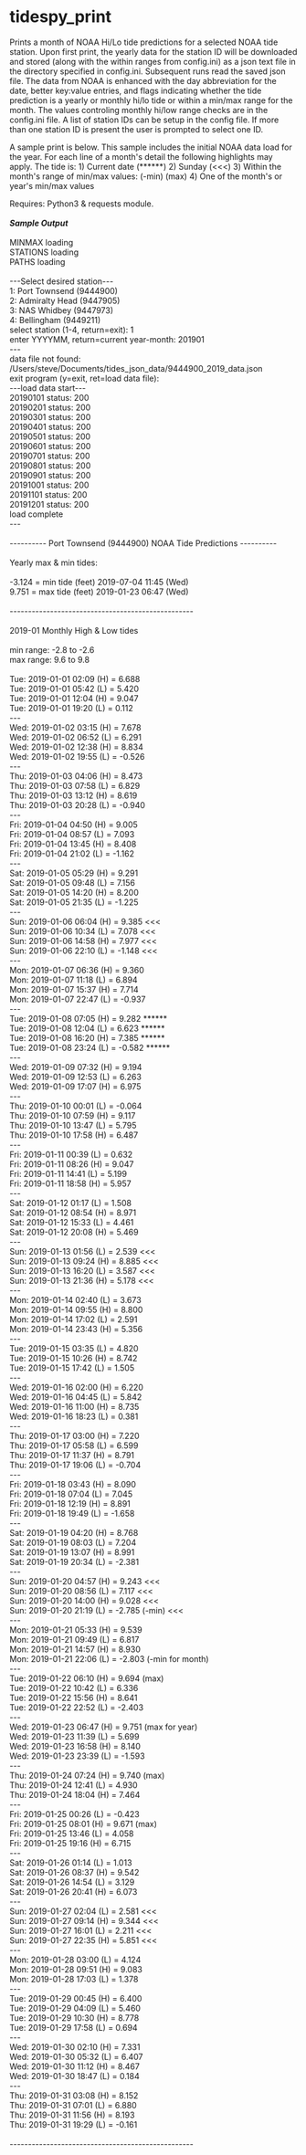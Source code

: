 # tidespy_print
Prints a month of NOAA Hi/Lo tide predictions for a selected NOAA tide station. Upon first print, the yearly data for the station ID will be downloaded and stored (along with the within ranges from config.ini) as a json text file in the directory specified in config.ini. Subsequent runs read the saved json file. The data from NOAA is enhanced with the day abbreviation for the date, better key:value entries, and flags indicating whether the tide prediction is a yearly or monthly hi/lo tide or within a min/max range for the month. The values controling monthly hi/low range checks are in the config.ini file. A list of station IDs can be setup in the config file. If more than one station ID is present the user is prompted to select one ID.

A sample print is below. This sample includes the initial NOAA data load for the year. For each line of a month's detail the following highlights may apply. The tide is:
     1) Current date (******)
     2) Sunday (<<<)
     3) Within the month's range of min/max values: (-min) (max)
     4) One of the month's or year's min/max values

Requires: Python3 & requests module.
<br>
<br>
***Sample Output***
<br>
<br>
MINMAX loading<br>
STATIONS loading<br>
PATHS loading<br>
<br>
\---Select desired station---<br>
1: Port Townsend (9444900)<br>
2: Admiralty Head (9447905)<br>
3: NAS Whidbey (9447973)<br>
4: Bellingham (9449211)<br>
select station (1-4, return=exit): 1<br>
enter YYYYMM, return=current year-month: 201901<br>
\---<br>
data file not found: /Users/steve/Documents/tides_json_data/9444900_2019_data.json<br>
exit program (y=exit, ret=load data file): <br>
\---load data start---<br>
20190101 status: 200<br>
20190201 status: 200<br>
20190301 status: 200<br>
20190401 status: 200<br>
20190501 status: 200<br>
20190601 status: 200<br>
20190701 status: 200<br>
20190801 status: 200<br>
20190901 status: 200<br>
20191001 status: 200<br>
20191101 status: 200<br>
20191201 status: 200<br>
load complete<br>
\---<br>
<br>
\---------- Port Townsend (9444900) NOAA Tide Predictions  ----------<br>
<br>
Yearly max & min tides:<br>
<br>
\-3.124 = min tide (feet) 2019-07-04 11:45 (Wed)<br>
9.751 = max tide (feet) 2019-01-23 06:47 (Wed)<br>
<br>
\--------------------------------------------------<br>
<br>
2019-01 Monthly High & Low tides<br>
<br>
min range: -2.8 to -2.6<br>
max range: 9.6 to 9.8<br>
<br>
Tue: 2019-01-01 02:09 (H) =  6.688  <br>
Tue: 2019-01-01 05:42 (L) =  5.420  <br>
Tue: 2019-01-01 12:04 (H) =  9.047  <br>
Tue: 2019-01-01 19:20 (L) =  0.112  <br>
\---<br>
Wed: 2019-01-02 03:15 (H) =  7.678  <br>
Wed: 2019-01-02 06:52 (L) =  6.291  <br>
Wed: 2019-01-02 12:38 (H) =  8.834  <br>
Wed: 2019-01-02 19:55 (L) = -0.526  <br>
\---<br>
Thu: 2019-01-03 04:06 (H) =  8.473  <br>
Thu: 2019-01-03 07:58 (L) =  6.829  <br>
Thu: 2019-01-03 13:12 (H) =  8.619  <br>
Thu: 2019-01-03 20:28 (L) = -0.940  <br>
\---<br>
Fri: 2019-01-04 04:50 (H) =  9.005  <br>
Fri: 2019-01-04 08:57 (L) =  7.093  <br>
Fri: 2019-01-04 13:45 (H) =  8.408  <br>
Fri: 2019-01-04 21:02 (L) = -1.162  <br>
\---<br>
Sat: 2019-01-05 05:29 (H) =  9.291  <br>
Sat: 2019-01-05 09:48 (L) =  7.156  <br>
Sat: 2019-01-05 14:20 (H) =  8.200  <br>
Sat: 2019-01-05 21:35 (L) = -1.225  <br>
\---<br>
Sun: 2019-01-06 06:04 (H) =  9.385  <<<<br>
Sun: 2019-01-06 10:34 (L) =  7.078  <<<<br>
Sun: 2019-01-06 14:58 (H) =  7.977  <<<<br>
Sun: 2019-01-06 22:10 (L) = -1.148  <<<<br>
\---<br>
Mon: 2019-01-07 06:36 (H) =  9.360  <br>
Mon: 2019-01-07 11:18 (L) =  6.894  <br>
Mon: 2019-01-07 15:37 (H) =  7.714  <br>
Mon: 2019-01-07 22:47 (L) = -0.937  <br>
\---<br>
Tue: 2019-01-08 07:05 (H) =  9.282  ****** <br>
Tue: 2019-01-08 12:04 (L) =  6.623  ******<br>
Tue: 2019-01-08 16:20 (H) =  7.385  ******<br>
Tue: 2019-01-08 23:24 (L) = -0.582  ******<br>
\---<br>
Wed: 2019-01-09 07:32 (H) =  9.194  <br>
Wed: 2019-01-09 12:53 (L) =  6.263  <br>
Wed: 2019-01-09 17:07 (H) =  6.975  <br>
\---<br>
Thu: 2019-01-10 00:01 (L) = -0.064  <br>
Thu: 2019-01-10 07:59 (H) =  9.117  <br>
Thu: 2019-01-10 13:47 (L) =  5.795  <br>
Thu: 2019-01-10 17:58 (H) =  6.487  <br>
\---<br>
Fri: 2019-01-11 00:39 (L) =  0.632  <br>
Fri: 2019-01-11 08:26 (H) =  9.047  <br>
Fri: 2019-01-11 14:41 (L) =  5.199  <br>
Fri: 2019-01-11 18:58 (H) =  5.957  <br>
\---<br>
Sat: 2019-01-12 01:17 (L) =  1.508  <br>
Sat: 2019-01-12 08:54 (H) =  8.971  <br>
Sat: 2019-01-12 15:33 (L) =  4.461  <br>
Sat: 2019-01-12 20:08 (H) =  5.469  <br>
\---<br>
Sun: 2019-01-13 01:56 (L) =  2.539  <<<<br>
Sun: 2019-01-13 09:24 (H) =  8.885  <<<<br>
Sun: 2019-01-13 16:20 (L) =  3.587  <<<<br>
Sun: 2019-01-13 21:36 (H) =  5.178  <<<<br>
\---<br>
Mon: 2019-01-14 02:40 (L) =  3.673  <br>
Mon: 2019-01-14 09:55 (H) =  8.800  <br>
Mon: 2019-01-14 17:02 (L) =  2.591  <br>
Mon: 2019-01-14 23:43 (H) =  5.356  <br>
\---<br>
Tue: 2019-01-15 03:35 (L) =  4.820  <br>
Tue: 2019-01-15 10:26 (H) =  8.742  <br>
Tue: 2019-01-15 17:42 (L) =  1.505  <br>
\---<br>
Wed: 2019-01-16 02:00 (H) =  6.220  <br>
Wed: 2019-01-16 04:45 (L) =  5.842  <br>
Wed: 2019-01-16 11:00 (H) =  8.735  <br>
Wed: 2019-01-16 18:23 (L) =  0.381  <br>
\---<br>
Thu: 2019-01-17 03:00 (H) =  7.220  <br>
Thu: 2019-01-17 05:58 (L) =  6.599  <br>
Thu: 2019-01-17 11:37 (H) =  8.791  <br>
Thu: 2019-01-17 19:06 (L) = -0.704  <br>
\---<br>
Fri: 2019-01-18 03:43 (H) =  8.090  <br>
Fri: 2019-01-18 07:04 (L) =  7.045  <br>
Fri: 2019-01-18 12:19 (H) =  8.891  <br>
Fri: 2019-01-18 19:49 (L) = -1.658  <br>
\---<br>
Sat: 2019-01-19 04:20 (H) =  8.768  <br>
Sat: 2019-01-19 08:03 (L) =  7.204  <br>
Sat: 2019-01-19 13:07 (H) =  8.991  <br>
Sat: 2019-01-19 20:34 (L) = -2.381  <br>
\---<br>
Sun: 2019-01-20 04:57 (H) =  9.243  <<<<br>
Sun: 2019-01-20 08:56 (L) =  7.117  <<<<br>
Sun: 2019-01-20 14:00 (H) =  9.028  <<<<br>
Sun: 2019-01-20 21:19 (L) = -2.785 (-min) <<<<br>
\---<br>
Mon: 2019-01-21 05:33 (H) =  9.539  <br>
Mon: 2019-01-21 09:49 (L) =  6.817  <br>
Mon: 2019-01-21 14:57 (H) =  8.930  <br>
Mon: 2019-01-21 22:06 (L) = -2.803 (-min for month) <br>
\---<br>
Tue: 2019-01-22 06:10 (H) =  9.694 (max) <br>
Tue: 2019-01-22 10:42 (L) =  6.336  <br>
Tue: 2019-01-22 15:56 (H) =  8.641  <br>
Tue: 2019-01-22 22:52 (L) = -2.403  <br>
\---<br>
Wed: 2019-01-23 06:47 (H) =  9.751 (max for year) <br>
Wed: 2019-01-23 11:39 (L) =  5.699  <br>
Wed: 2019-01-23 16:58 (H) =  8.140  <br>
Wed: 2019-01-23 23:39 (L) = -1.593  <br>
\---<br>
Thu: 2019-01-24 07:24 (H) =  9.740 (max) <br>
Thu: 2019-01-24 12:41 (L) =  4.930  <br>
Thu: 2019-01-24 18:04 (H) =  7.464  <br>
\---<br>
Fri: 2019-01-25 00:26 (L) = -0.423  <br>
Fri: 2019-01-25 08:01 (H) =  9.671 (max) <br>
Fri: 2019-01-25 13:46 (L) =  4.058  <br>
Fri: 2019-01-25 19:16 (H) =  6.715  <br>
\---<br>
Sat: 2019-01-26 01:14 (L) =  1.013  <br>
Sat: 2019-01-26 08:37 (H) =  9.542  <br>
Sat: 2019-01-26 14:54 (L) =  3.129  <br>
Sat: 2019-01-26 20:41 (H) =  6.073  <br>
\---<br>
Sun: 2019-01-27 02:04 (L) =  2.581  <<<<br>
Sun: 2019-01-27 09:14 (H) =  9.344  <<<<br>
Sun: 2019-01-27 16:01 (L) =  2.211  <<<<br>
Sun: 2019-01-27 22:35 (H) =  5.851  <<<<br>
\---<br>
Mon: 2019-01-28 03:00 (L) =  4.124  <br>
Mon: 2019-01-28 09:51 (H) =  9.083  <br>
Mon: 2019-01-28 17:03 (L) =  1.378  <br>
\---<br>
Tue: 2019-01-29 00:45 (H) =  6.400  <br>
Tue: 2019-01-29 04:09 (L) =  5.460  <br>
Tue: 2019-01-29 10:30 (H) =  8.778  <br>
Tue: 2019-01-29 17:58 (L) =  0.694  <br>
\---<br>
Wed: 2019-01-30 02:10 (H) =  7.331  <br>
Wed: 2019-01-30 05:32 (L) =  6.407  <br>
Wed: 2019-01-30 11:12 (H) =  8.467  <br>
Wed: 2019-01-30 18:47 (L) =  0.184  <br>
\---<br>
Thu: 2019-01-31 03:08 (H) =  8.152  <br>
Thu: 2019-01-31 07:01 (L) =  6.880  <br>
Thu: 2019-01-31 11:56 (H) =  8.193  <br>
Thu: 2019-01-31 19:29 (L) = -0.161  <br>
<br>
\--------------------------------------------------<br>
